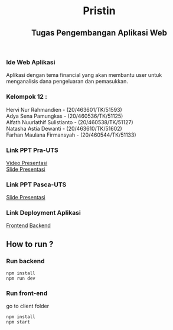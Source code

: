 <h1 align="center"> Pristin
<h2 align="center"> Tugas Pengembangan Aplikasi Web </h2><br>

<p><h3>Ide Web Aplikasi</h3></p>
Aplikasi dengan tema financial yang akan membantu user untuk menganalisis dana pengeluaran dan pemasukkan.

<h3>Kelompok 12 : </h3>
<p>Hervi Nur Rahmandien - (20/463601/TK/51593)</br>
Adya Sena Pamungkas - (20/460536/TK/51125)</br>
Alfath Nuurlathif Sulistianto - (20/460538/TK/51127)</br>
Natasha Astia Dewanti - (20/463610/TK/51602)</br>
Farhan Maulana Firmansyah - (20/460544/TK/51133)</p>

<h3>Link PPT Pra-UTS</h3>
<a href="https://drive.google.com/file/d/1EQYn218KR0JNQeAhwO8PFCystvMzb4oV/view">Video Presentasi</a></br>
<a href="https://www.canva.com/design/DAFNBgCVvN4/OMmKtGtfTk2i6RH9vXtPfQ/view?utm_content=DAFNBgCVvN4&utm_campaign=designshare&utm_medium=link&utm_source=publishsharelink">Slide Presentasi</a>

<h3>Link PPT Pasca-UTS</h3>
<a href="https://www.canva.com/design/DAFSOLvcFW4/7dY2SOC-zBMtMjC3Wg1bgA/view?utm_content=DAFSOLvcFW4&utm_campaign=designshare&utm_medium=link&utm_source=publishsharelink">Slide Presentasi</a>

<h3>Link Deployment Aplikasi</h3>
<a href="https://paw-frontend-6nc1.vercel.app/">Frontend</a>
<a href="https://oyster-app-b6kr3.ondigitalocean.app/api">Backend</a>

## How to run ?
###  Run backend
```
npm install
npm run dev
```
### Run front-end
go to client folder
```
npm install
npm start
```


